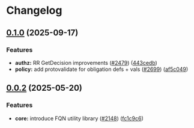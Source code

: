 # Changelog

## [0.1.0](https://github.com/opentdf/platform/compare/lib/identifier/v0.0.2...lib/identifier/v0.1.0) (2025-09-17)


### Features

* **authz:** RR GetDecision improvements ([#2479](https://github.com/opentdf/platform/issues/2479)) ([443cedb](https://github.com/opentdf/platform/commit/443cedba49691e2ef5c2ea6824c0150feff8f056))
* **policy:** add protovalidate for obligation defs + vals ([#2699](https://github.com/opentdf/platform/issues/2699)) ([af5c049](https://github.com/opentdf/platform/commit/af5c049435355646b7b59fd3a4b0191875a4b88d))

## [0.0.2](https://github.com/opentdf/platform/compare/lib/identifier-v0.0.1...lib/identifier/v0.0.2) (2025-05-20)


### Features

* **core:** introduce FQN utility library ([#2148](https://github.com/opentdf/platform/issues/2148)) ([fc1c9c6](https://github.com/opentdf/platform/commit/fc1c9c64672a6366c7b222b4f77866632a005a54))
